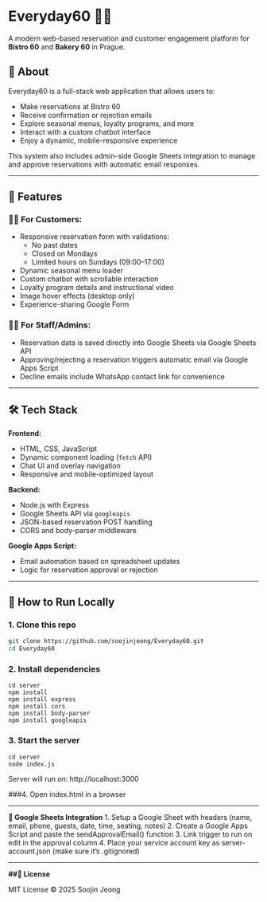 # Everyday60 🍰✨  
A modern web-based reservation and customer engagement platform for **Bistro 60** and **Bakery 60** in Prague.

## 🌟 About
Everyday60 is a full-stack web application that allows users to:
- Make reservations at Bistro 60
- Receive confirmation or rejection emails
- Explore seasonal menus, loyalty programs, and more
- Interact with a custom chatbot interface
- Enjoy a dynamic, mobile-responsive experience

This system also includes admin-side Google Sheets integration to manage and approve reservations with automatic email responses.

---

## 🔧 Features

### 🧑‍🍳 For Customers:
- Responsive reservation form with validations:
  - No past dates
  - Closed on Mondays
  - Limited hours on Sundays (09:00–17:00)
- Dynamic seasonal menu loader
- Custom chatbot with scrollable interaction
- Loyalty program details and instructional video
- Image hover effects (desktop only)
- Experience-sharing Google Form

### 🧑‍💼 For Staff/Admins:
- Reservation data is saved directly into Google Sheets via Google Sheets API
- Approving/rejecting a reservation triggers automatic email via Google Apps Script
- Decline emails include WhatsApp contact link for convenience

---

## 🛠 Tech Stack

**Frontend:**
- HTML, CSS, JavaScript
- Dynamic component loading (`fetch` API)
- Chat UI and overlay navigation
- Responsive and mobile-optimized layout

**Backend:**
- Node.js with Express
- Google Sheets API via `googleapis`
- JSON-based reservation POST handling
- CORS and body-parser middleware

**Google Apps Script:**
- Email automation based on spreadsheet updates
- Logic for reservation approval or rejection

---

## 🚀 How to Run Locally

### 1. Clone this repo
```bash
git clone https://github.com/soojinjeong/Everyday60.git
cd Everyday60
```


### 2. Install dependencies



```
cd server
npm install
npm install express
npm install cors
npm install body-parser
npm install googleapis
```



### 3. Start the server

```
cd server
node index.js
```

Server will run on: http://localhost:3000


###4. Open index.html in a browser

---

**📧 Google Sheets Integration**
	1.	Setup a Google Sheet with headers (name, email, phone, guests, date, time, seating, notes)
	2.	Create a Google Apps Script and paste the sendApprovalEmail() function
	3.	Link trigger to run on edit in the approval column
	4.	Place your service account key as server-account.json (make sure it’s .gitignored)

---

**##📄 License**

MIT License
© 2025 Soojin Jeong

